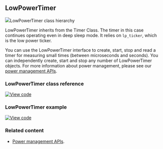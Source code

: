 ## LowPowerTimer

<span class="images">![](https://os.mbed.com/docs/v5.9/mbed-os-api-doxy/classmbed_1_1_low_power_timer.png)<span>LowPowerTimer class hierarchy</span></span>

LowPowerTimer inherits from the Timer Class. The timer in this case continues operating even in deep sleep mode. It relies on `lp_ticker`, which is the low power ticker.

You can use the LowPowerTimer interface to create, start, stop and read a timer for measuring small times (between microseconds and seconds). You can independently create, start and stop any number of LowPowerTimer objects. For more information about power management, please see our [power management APIs](/docs/v5.9/reference/power-management.html).

### LowPowerTimer class reference

[![View code](https://www.mbed.com/embed/?type=library)](http://os.mbed.com/docs/v5.9/mbed-os-api-doxy/classmbed_1_1_low_power_timer.html)

### LowPowerTimer example

[![View code](https://www.mbed.com/embed/?url=https://os.mbed.com/teams/mbed_example/code/LowPowerTimer-example/)](https://os.mbed.com/teams/mbed_example/code/LowPowerTimer-example/file/13760b19fc77/main.cpp)

### Related content

- [Power management APIs](/docs/v5.9/reference/power-management.html).
